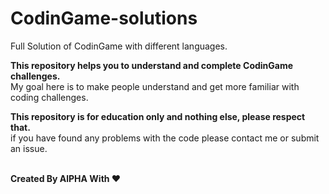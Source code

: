 # CodinGame-solutions
Full Solution of CodinGame with different languages.<br>

**This repository helps you to understand and complete CodinGame challenges.**<br>
My goal here is to make people understand and get more familiar with coding challenges.<br>

**This repository is for education only and nothing else, please respect that.**<br>
if you have found any problems with the code please contact me or submit an issue.<br><br>

**Created By AlPHA With ❤️**
